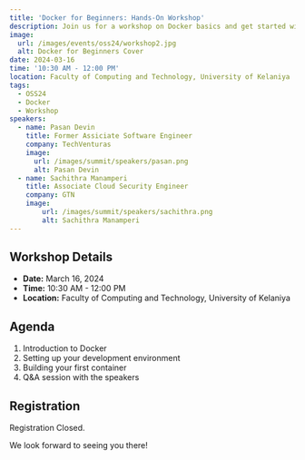 ```yaml
---
title: 'Docker for Beginners: Hands-On Workshop'
description: Join us for a workshop on Docker basics and get started with containerization.
image:
  url: /images/events/oss24/workshop2.jpg
  alt: Docker for Beginners Cover
date: 2024-03-16
time: '10:30 AM - 12:00 PM'
location: Faculty of Computing and Technology, University of Kelaniya
tags:
  - OSS24
  - Docker
  - Workshop
speakers:
  - name: Pasan Devin
    title: Former Assiciate Software Engineer
    company: TechVenturas
    image:
      url: /images/summit/speakers/pasan.png
      alt: Pasan Devin
  - name: Sachithra Manamperi
    title: Associate Cloud Security Engineer
    company: GTN
    image:
        url: /images/summit/speakers/sachithra.png
        alt: Sachithra Manamperi
---
```


## Workshop Details

- **Date:** March 16, 2024
- **Time:** 10:30 AM - 12:00 PM
- **Location:** Faculty of Computing and Technology, University of Kelaniya

## Agenda

1. Introduction to Docker
2. Setting up your development environment
3. Building your first container
4. Q&A session with the speakers

## Registration

Registration Closed.

We look forward to seeing you there!